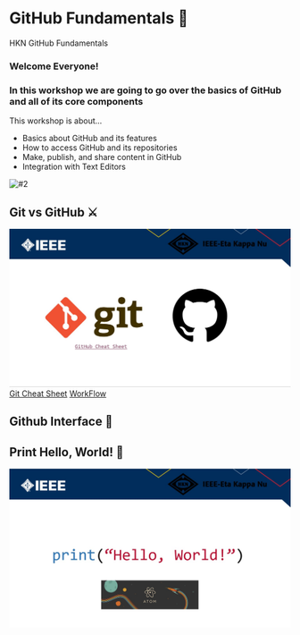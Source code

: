 # GitHub Fundamentals 📓
HKN GitHub Fundamentals 

### Welcome Everyone! 
### In this workshop we are going to go over the basics of GitHub and all of its core components

This workshop is about…

* Basics about GitHub and its features
* How to access GitHub and its repositories
* Make, publish, and share content in GitHub
* Integration with Text Editors

![#2](https://img.itch.zone/aW1hZ2UyL2phbS8yNjQ2ODAvNzEwNTIxMC5naWY=/original/djg1gu.gif)

## Git vs GitHub ⚔️
![#3](gitvshub.jpg)
[Git Cheat Sheet](https://training.github.com/downloads/github-git-cheat-sheet.pdf)
[WorkFlow](https://guides.github.com/introduction/flow/)

## Github Interface 📜

## Print Hello, World! 👋
![#4](printhello.jpg)
